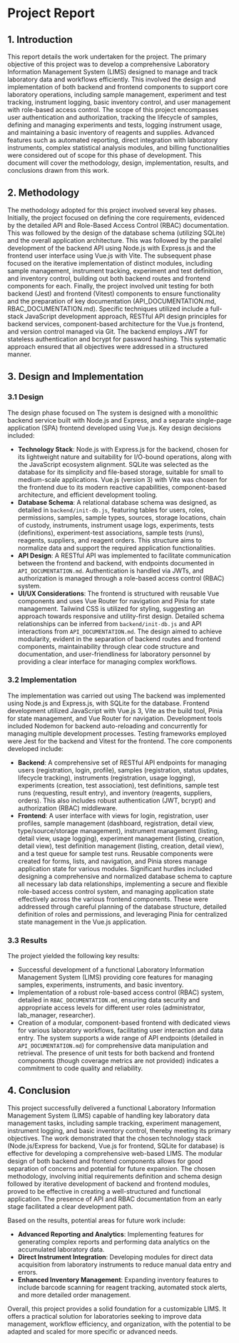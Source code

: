 # Project Report

## 1. Introduction

This report details the work undertaken for the project. The primary objective of this project was to develop a comprehensive Laboratory Information Management System (LIMS) designed to manage and track laboratory data and workflows efficiently. This involved the design and implementation of both backend and frontend components to support core laboratory operations, including sample management, experiment and test tracking, instrument logging, basic inventory control, and user management with role-based access control. The scope of this project encompasses user authentication and authorization, tracking the lifecycle of samples, defining and managing experiments and tests, logging instrument usage, and maintaining a basic inventory of reagents and supplies. Advanced features such as automated reporting, direct integration with laboratory instruments, complex statistical analysis modules, and billing functionalities were considered out of scope for this phase of development. This document will cover the methodology, design, implementation, results, and conclusions drawn from this work.

## 2. Methodology

The methodology adopted for this project involved several key phases. Initially, the project focused on defining the core requirements, evidenced by the detailed API and Role-Based Access Control (RBAC) documentation. This was followed by the design of the database schema (utilizing SQLite) and the overall application architecture. This was followed by the parallel development of the backend API using Node.js with Express.js and the frontend user interface using Vue.js with Vite. The subsequent phase focused on the iterative implementation of distinct modules, including sample management, instrument tracking, experiment and test definition, and inventory control, building out both backend routes and frontend components for each. Finally, the project involved unit testing for both backend (Jest) and frontend (Vitest) components to ensure functionality and the preparation of key documentation (API_DOCUMENTATION.md, RBAC_DOCUMENTATION.md). Specific techniques utilized include a full-stack JavaScript development approach, RESTful API design principles for backend services, component-based architecture for the Vue.js frontend, and version control managed via Git. The backend employs JWT for stateless authentication and bcrypt for password hashing. This systematic approach ensured that all objectives were addressed in a structured manner.

## 3. Design and Implementation

### 3.1 Design

The design phase focused on The system is designed with a monolithic backend service built with Node.js and Express, and a separate single-page application (SPA) frontend developed using Vue.js. Key design decisions included:
- **Technology Stack**: Node.js with Express.js for the backend, chosen for its lightweight nature and suitability for I/O-bound operations, along with the JavaScript ecosystem alignment. SQLite was selected as the database for its simplicity and file-based storage, suitable for small to medium-scale applications. Vue.js (version 3) with Vite was chosen for the frontend due to its modern reactive capabilities, component-based architecture, and efficient development tooling.
- **Database Schema**: A relational database schema was designed, as detailed in `backend/init-db.js`, featuring tables for users, roles, permissions, samples, sample types, sources, storage locations, chain of custody, instruments, instrument usage logs, experiments, tests (definitions), experiment-test associations, sample tests (runs), reagents, suppliers, and reagent orders. This structure aims to normalize data and support the required application functionalities.
- **API Design**: A RESTful API was implemented to facilitate communication between the frontend and backend, with endpoints documented in `API_DOCUMENTATION.md`. Authentication is handled via JWTs, and authorization is managed through a role-based access control (RBAC) system.
- **UI/UX Considerations**: The frontend is structured with reusable Vue components and uses Vue Router for navigation and Pinia for state management. Tailwind CSS is utilized for styling, suggesting an approach towards responsive and utility-first design. Detailed schema relationships can be inferred from `backend/init-db.js` and API interactions from `API_DOCUMENTATION.md`. The design aimed to achieve modularity, evident in the separation of backend routes and frontend components, maintainability through clear code structure and documentation, and user-friendliness for laboratory personnel by providing a clear interface for managing complex workflows.

### 3.2 Implementation

The implementation was carried out using The backend was implemented using Node.js and Express.js, with SQLite for the database. Frontend development utilized JavaScript with Vue.js 3, Vite as the build tool, Pinia for state management, and Vue Router for navigation. Development tools included Nodemon for backend auto-reloading and concurrently for managing multiple development processes. Testing frameworks employed were Jest for the backend and Vitest for the frontend. The core components developed include:
- **Backend**: A comprehensive set of RESTful API endpoints for managing users (registration, login, profile), samples (registration, status updates, lifecycle tracking), instruments (registration, usage logging), experiments (creation, test association), test definitions, sample test runs (requesting, result entry), and inventory (reagents, suppliers, orders). This also includes robust authentication (JWT, bcrypt) and authorization (RBAC) middleware.
- **Frontend**: A user interface with views for login, registration, user profiles, sample management (dashboard, registration, detail view, type/source/storage management), instrument management (listing, detail view, usage logging), experiment management (listing, creation, detail view), test definition management (listing, creation, detail view), and a test queue for sample test runs. Reusable components were created for forms, lists, and navigation, and Pinia stores manage application state for various modules. Significant hurdles included designing a comprehensive and normalized database schema to capture all necessary lab data relationships, implementing a secure and flexible role-based access control system, and managing application state effectively across the various frontend components. These were addressed through careful planning of the database structure, detailed definition of roles and permissions, and leveraging Pinia for centralized state management in the Vue.js application.

### 3.3 Results

The project yielded the following key results:
- Successful development of a functional Laboratory Information Management System (LIMS) providing core features for managing samples, experiments, instruments, and basic inventory.
- Implementation of a robust role-based access control (RBAC) system, detailed in `RBAC_DOCUMENTATION.md`, ensuring data security and appropriate access levels for different user roles (administrator, lab_manager, researcher).
- Creation of a modular, component-based frontend with dedicated views for various laboratory workflows, facilitating user interaction and data entry.
The system supports a wide range of API endpoints (detailed in `API_DOCUMENTATION.md`) for comprehensive data manipulation and retrieval. The presence of unit tests for both backend and frontend components (though coverage metrics are not provided) indicates a commitment to code quality and reliability.

## 4. Conclusion

This project successfully delivered a functional Laboratory Information Management System (LIMS) capable of handling key laboratory data management tasks, including sample tracking, experiment management, instrument logging, and basic inventory control, thereby meeting its primary objectives. The work demonstrated that the chosen technology stack (Node.js/Express for backend, Vue.js for frontend, SQLite for database) is effective for developing a comprehensive web-based LIMS. The modular design of both backend and frontend components allows for good separation of concerns and potential for future expansion. The chosen methodology, involving initial requirements definition and schema design followed by iterative development of backend and frontend modules, proved to be effective in creating a well-structured and functional application. The presence of API and RBAC documentation from an early stage facilitated a clear development path.

Based on the results, potential areas for future work include:
- **Advanced Reporting and Analytics**: Implementing features for generating complex reports and performing data analytics on the accumulated laboratory data.
- **Direct Instrument Integration**: Developing modules for direct data acquisition from laboratory instruments to reduce manual data entry and errors.
- **Enhanced Inventory Management**: Expanding inventory features to include barcode scanning for reagent tracking, automated stock alerts, and more detailed order management.

Overall, this project provides a solid foundation for a customizable LIMS. It offers a practical solution for laboratories seeking to improve data management, workflow efficiency, and organization, with the potential to be adapted and scaled for more specific or advanced needs.
